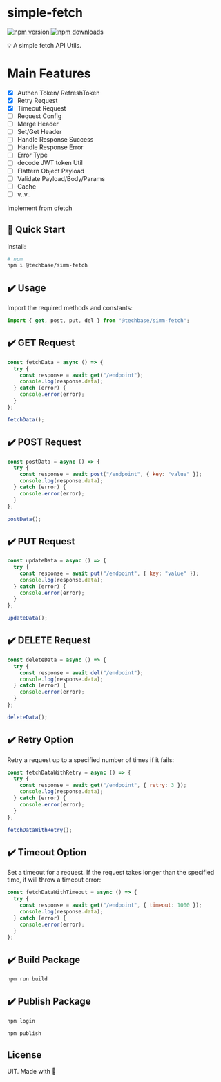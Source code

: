 # simple-fetch

[![npm version][npm-version-src]][npm-version-href]
[![npm downloads][npm-downloads-src]][npm-downloads-href]

💡 A simple fetch API Utils.

# Main Features

- [x] Authen Token/ RefreshToken
- [x] Retry Request
- [x] Timeout Request
- [ ] Request Config
- [ ] Merge Header
- [ ] Set/Get Header
- [ ] Handle Response Success
- [ ] Handle Response Error
- [ ] Error Type
- [ ] decode JWT token Util
- [ ] Flattern Object Payload
- [ ] Validate Payload/Body/Params
- [ ] Cache
- [ ] v..v..

Implement from ofetch

## 🚀 Quick Start

Install:

```bash
# npm
npm i @techbase/simm-fetch

```

## ✔️ Usage

Import the required methods and constants:

```js
import { get, post, put, del } from "@techbase/simm-fetch";
```

## ✔️ GET Request

```js
const fetchData = async () => {
  try {
    const response = await get("/endpoint");
    console.log(response.data);
  } catch (error) {
    console.error(error);
  }
};

fetchData();
```

## ✔️ POST Request

```js
const postData = async () => {
  try {
    const response = await post("/endpoint", { key: "value" });
    console.log(response.data);
  } catch (error) {
    console.error(error);
  }
};

postData();
```

## ✔️ PUT Request

```js
const updateData = async () => {
  try {
    const response = await put("/endpoint", { key: "value" });
    console.log(response.data);
  } catch (error) {
    console.error(error);
  }
};

updateData();
```

## ✔️ DELETE Request

```js
const deleteData = async () => {
  try {
    const response = await del("/endpoint");
    console.log(response.data);
  } catch (error) {
    console.error(error);
  }
};

deleteData();
```

## ✔️ Retry Option

Retry a request up to a specified number of times if it fails:

```js
const fetchDataWithRetry = async () => {
  try {
    const response = await get("/endpoint", { retry: 3 });
    console.log(response.data);
  } catch (error) {
    console.error(error);
  }
};

fetchDataWithRetry();
```

## ✔️ Timeout Option

Set a timeout for a request. If the request takes longer than the specified time, it will throw a timeout error:

```js
const fetchDataWithTimeout = async () => {
  try {
    const response = await get("/endpoint", { timeout: 1000 });
    console.log(response.data);
  } catch (error) {
    console.error(error);
  }
};
```

## ✔️ Build Package

```js
npm run build
```

## ✔️ Publish Package

```js
npm login
```

```js
npm publish
```

## License

UIT. Made with 💖

<!-- Badges -->

[npm-version-src]: https://img.shields.io/npm/v/simple-fetch?style=flat&colorA=18181B&colorB=F0DB4F
[npm-version-href]: https://npmjs.com/package/simple-fetch
[npm-downloads-src]: https://img.shields.io/npm/dm/simple-fetch?style=flat&colorA=18181B&colorB=F0DB4F
[npm-downloads-href]: https://npmjs.com/package/simple-fetch
[codecov-src]: https://img.shields.io/codecov/c/gh/unjs/simple-fetch/main?style=flat&colorA=18181B&colorB=F0DB4F
[codecov-href]: https://codecov.io/gh/unjs/simple-fetch
[bundle-src]: https://img.shields.io/bundlephobia/minzip/simple-fetch?style=flat&colorA=18181B&colorB=F0DB4F
[bundle-href]: https://bundlephobia.com/result?p=simple-fetch
[license-src]: https://img.shields.io/github/license/unjs/simple-fetch.svg?style=flat&colorA=18181B&colorB=F0DB4F
[license-href]: https://github.com/unjs/simple-fetch/blob/main/LICENSE
[jsdocs-src]: https://img.shields.io/badge/jsDocs.io-reference-18181B?style=flat&colorA=18181B&colorB=F0DB4F
[jsdocs-href]: https://www.jsdocs.io/package/simple-fetch

